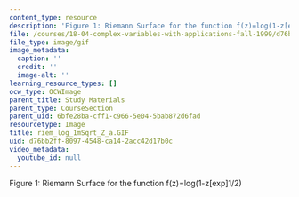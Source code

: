 ```yaml
---
content_type: resource
description: 'Figure 1: Riemann Surface for the function f(z)=log(1-z[exp]1/2)'
file: /courses/18-04-complex-variables-with-applications-fall-1999/d76bb2ff80974548ca142acc42d17b0c_riem_log_1mSqrt_Z_a.GIF
file_type: image/gif
image_metadata:
  caption: ''
  credit: ''
  image-alt: ''
learning_resource_types: []
ocw_type: OCWImage
parent_title: Study Materials
parent_type: CourseSection
parent_uid: 6bfe28ba-cff1-c966-5e04-5bab872d6fad
resourcetype: Image
title: riem_log_1mSqrt_Z_a.GIF
uid: d76bb2ff-8097-4548-ca14-2acc42d17b0c
video_metadata:
  youtube_id: null
---
```

Figure 1: Riemann Surface for the function f(z)=log(1-z[exp]1/2)